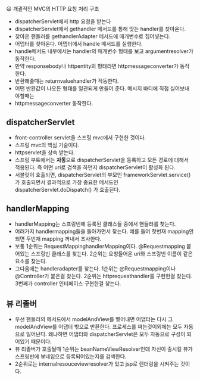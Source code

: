 😃 개괄적인 MVC의 HTTP 요청 처리 구조 

- dispatcherServlet에서 http 요청을 받는다
- dispatcherServlet에서 gethandler 메서드를 통해 맞는 handler를 찾아온다.
- 찾아온 핸들러를 gethandlerAdapter 메서드에 매개변수로 집어넣는다.
- 어뎁터를 찾아온다. 어뎁터에서 handle 메서드를 실행한다.
- handle메서드 내부에서는 handler의 매개변수 형태를 보고 argumentresolver가 동작한다.
- 만약 responsebody나 httpentity의 형태라면 httpmessageconverter가 동작한다.
- 반환해줄때는 returnvaluehandler가 작동한다.
- 어떤 반환값이 나오든 형태를 일관되게 만들어 준다. 메시지 바디에 직접 실어보내야할때는
- httpmessageconverter 동작한다.

## dispatcherServlet

- front-controller servlet을 스프링 mvc에서 구현한 것이다.
- 스프링 mvc의 핵심 기술이다.
- httpservlet을 상속 받는다.
- 스프링 부트에서는 **자동**으로 dispatcherServlet을 등록하고 모든 경로에 대해서 적용된다. 즉 어떤 uri로 검색을 하던지 dispatcherServlet이 활성화 된다.
- 서블릿이 호출되면, dispatcherServlet의 부모인 frameworkServlet.service()가 호출되면서 결과적으로 가장 중요한 메서드인 dispatcherServlet.doDispatch() 가 호출된다.

## handlerMapping

- handlerMapping는 스프링빈에 등록된 클래스들 중에서 핸들러를 찾는다.
- 여러가지 handlermapping들을 돌아가면서 찾는다. 예를 들어 첫번재 mapping안되면 두번재 mapping 꺼내서 조사한다.
- 보통 1순위는 RequestMappinghandlerMapping이다. @Requestmapping 붙어있는 스프링빈 클래스를 찾는다. 2순위는 요청들어온 uri와 스프링빈 이름이 같은 요소를 찾는다.
- 그다음에는 handleradapter를 찾는다. 1순위는 @Requestmapping이나 @Controller가 붙은걸 찾는다. 2순위는 httprequesthandler를 구현한걸 찾는다. 3번째가 controller 인터페이스 구현한걸 찾는다.

## 뷰 리졸버

- 우선 핸들러의 메서드에서 modelAndView를 뱉어내면 어댑터는 다시 그 modelAndView를 어댑터 밖으로 반환한다. 프로세스를 짜는것이외에는 모두 자동으로 일어난다. 왜냐하면 어댑터와 dispatcherServlet은 모두 자동으로 구성이 되어있기 때문이다.
- 뷰 리졸버가 호출될때 1순위는 beanNameViewResolver인데 자신이 출시킬 뷰가 스프링빈에 뷰네임으로 등록되어있는지를 검색한다.
- 2순위로는 internalresouceviewresolver가 있고 jsp로 렌더링을 시켜주는 것이다.
